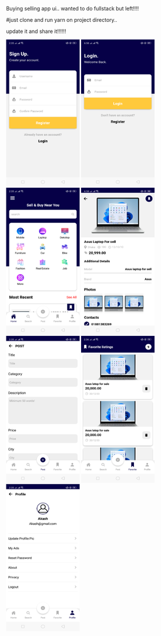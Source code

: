  Buying selling app ui.. wanted to do fullstack but left!!!!
 
 #just clone and run yarn on project directory..
 
 update it and share it!!!!!!
 
 
<div style={{
     display: flex,
     align-items: center
     }}>
<img src="https://github.com/jahidul96/ReSell/blob/main/assets/screenshots/Screenshot_2023-02-26-14-35-32-36.png" width="200" height="400" />
<img src="https://github.com/jahidul96/ReSell/blob/main/assets/screenshots/Screenshot_2023-02-26-18-58-10-13.png" width="200" height="400" />
<img src="https://github.com/jahidul96/ReSell/blob/main/assets/screenshots/Screenshot_2023-02-26-14-35-39-72.png" width="200" height="400" />
<img src="https://github.com/jahidul96/ReSell/blob/main/assets/screenshots/Screenshot_2023-02-26-18-58-19-00.png" width="200" height="400" />

</div>

<div style={{
     display: flex,
     align-items: center
     }}>
<img src="https://github.com/jahidul96/ReSell/blob/main/assets/screenshots/Screenshot_2023-02-26-14-35-48-05.png" width="200" height="400" />
<img src="https://github.com/jahidul96/ReSell/blob/main/assets/screenshots/Screenshot_2023-02-26-14-36-09-89.png" width="200" height="400" />
<img src="https://github.com/jahidul96/ReSell/blob/main/assets/screenshots/Screenshot_2023-02-26-14-35-54-39.png" width="200" height="400" />

</div>

